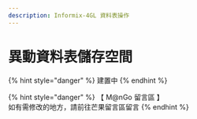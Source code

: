 ```yaml
---
description: Informix-4GL 資料表操作
---
```


# 異動資料表儲存空間

{% hint style="danger" %}
建置中
{% endhint %}

{% hint style="danger" %}
【 M@nGo 留言區 】\
如有需修改的地方，請前往芒果留言區留言
{% endhint %}
